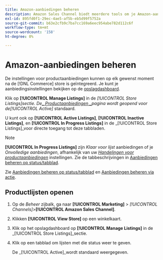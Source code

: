 ```yaml
---
title: Amazon-aanbiedingen beheren
description: Amazon Sales Channel biedt meerdere tools om je Amazon-aanbiedingen te beheren via Commerce Admin.
exl-id: 895fd0f1-29ec-4ae5-af5b-eb5d99f5752a
source-git-commit: b63e2cfb9c7ba7cc169a6eec954abe782d112c6f
workflow-type: tm+mt
source-wordcount: '158'
ht-degree: 0%

---
```


# Amazon-aanbiedingen beheren

De instellingen voor productaanbiedingen kunnen op elk gewenst moment na de [!DNL Commerce] store is geïntegreerd. Je kunt je aanbiedingsinstellingen bekijken op de [opslagdashboard](./amazon-store-dashboard.md).

Klik op **[!UICONTROL Manage Listings]** in de _[!UICONTROL Store Listings]_sectie. De[_ Productaanbiedingen _](./managing-listings-by-tab.md)pagina wordt geopend voor de_[!UICONTROL Active]_ standaard.

U kunt ook op **[!UICONTROL Active Listings]**, **[!UICONTROL Inactive Listings]**, en **[!UICONTROL In Progress Listings]** in de _[!UICONTROL Store Listings]_voor directe toegang tot deze tabbladen.

>[!NOTE]
>
>**[!UICONTROL In Progress Listings]** zijn _Klaar voor lijst_ aanbiedingen of je _Onvolledige aanbiedingen_, afhankelijk van uw [_Handelingen voor productaanbiedingen_](./product-listing-actions.md) instellingen. Zie de tabbeschrijvingen in [Aanbiedingen beheren op status/tabblad](./managing-listings-by-tab.md).

Zie [Aanbiedingen beheren op status/tabblad](./managing-listings-by-tab.md) en [Aanbiedingen beheren via actie](./managing-listings-by-action.md).

## Productlijsten openen

1. Op de _Beheer_ zijbalk, ga naar **[!UICONTROL Marketing]** > _[!UICONTROL Channels]_>**[!UICONTROL Amazon Sales Channel]**.

1. Klikken **[!UICONTROL View Store]** op een winkelkaart.

1. Klik op het opslagdashboard op **[!UICONTROL Manage Listings]** in de _[!UICONTROL Store Listings]_sectie.

1. Klik op een tabblad om lijsten met die status weer te geven.

   De _[!UICONTROL Active]_wordt standaard weergegeven.
